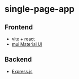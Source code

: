 # single-page-app

## Frontend

- [vite](https://vitejs.dev/guide/) + [react](https://react.dev/reference/react)
- [mui Material UI](https://mui.com/material-ui/getting-started/)

## Backend

- [Express.js](https://expressjs.com/de/starter/installing.html)
